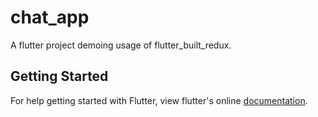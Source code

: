 # chat_app

A flutter project demoing usage of flutter_built_redux.

## Getting Started

For help getting started with Flutter, view flutter's online
[documentation](http://flutter.io/).
